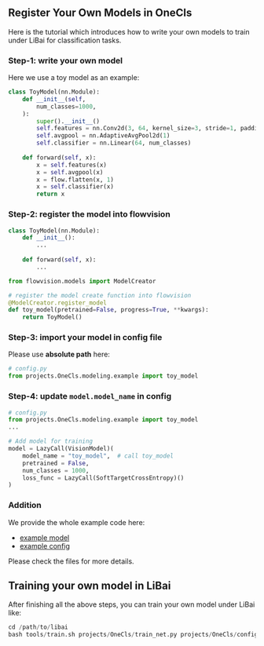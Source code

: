 ## Register Your Own Models in OneCls
Here is the tutorial which introduces how to write your own models to train under LiBai for classification tasks.

### Step-1: write your own model
Here we use a toy model as an example:
```python
class ToyModel(nn.Module):
    def __init__(self, 
        num_classes=1000, 
    ):
        super().__init__()
        self.features = nn.Conv2d(3, 64, kernel_size=3, stride=1, padding=1)
        self.avgpool = nn.AdaptiveAvgPool2d(1)
        self.classifier = nn.Linear(64, num_classes)
    
    def forward(self, x):
        x = self.features(x)
        x = self.avgpool(x)
        x = flow.flatten(x, 1)
        x = self.classifier(x)
        return x
```

### Step-2: register the model into flowvision
```python
class ToyModel(nn.Module):
    def __init__():
        ...
    
    def forward(self, x):
        ...

from flowvision.models import ModelCreator

# register the model create function into flowvision
@ModelCreator.register_model
def toy_model(pretrained=False, progress=True, **kwargs):
    return ToyModel()
```

### Step-3: import your model in config file
Please use **absolute path** here:
```python
# config.py
from projects.OneCls.modeling.example import toy_model
```

### Step-4: update `model.model_name` in config
```python
# config.py
from projects.OneCls.modeling.example import toy_model
...

# Add model for training
model = LazyCall(VisionModel)(
    model_name = "toy_model",  # call toy_model
    pretrained = False,
    num_classes = 1000,
    loss_func = LazyCall(SoftTargetCrossEntropy)()
)
```

### Addition

We provide the whole example code here:
- [example model](./modeling/example.py)
- [example config](./configs/example.py)

Please check the files for more details.

## Training your own model in LiBai
After finishing all the above steps, you can train your own model under LiBai like:
```python
cd /path/to/libai
bash tools/train.sh projects/OneCls/train_net.py projects/OneCls/configs/config.py 8
```